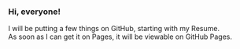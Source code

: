 ### Hi, everyone!
I will be putting a few things on GitHub, starting with my Resume.<br>
As soon as I can get it on Pages, it will be viewable on GitHub Pages.
